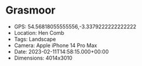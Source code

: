 # Grasmoor

- GPS: 54.56818055555556,-3.3379222222222222
- Location: Hen Comb
- Tags: Landscape
- Camera: Apple iPhone 14 Pro Max
- Date: 2023-02-11T14:58:15.000+00:00
- Dimensions: 4014x3010

